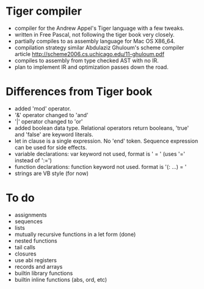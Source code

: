 # Tiger compiler

- compiler for the Andrew Appel's Tiger language with a few tweaks.
- written in Free Pascal, not following the tiger book very closely.
- partially compiles to as assembly language for Mac OS X86_64.
- compilation strategy similar Abdulaziz Ghuloum's scheme compiler article http://scheme2006.cs.uchicago.edu/11-ghuloum.pdf
- compiles to assembly from type checked AST with no IR.
- plan to implement IR and optimization passes down the road.

# Differences from Tiger book

- added 'mod' operator.
- '&' operator changed to 'and'
- '|' operator changed to 'or'
- added boolean data type. Relational operators return booleans, 'true' and 'false' are keyword literals.
- let in clause is a single expression. No 'end' token. Sequence expression can be used for side effects.
- variable declarations: var keyword not used, format is '<id> = <exp>' (uses '=' instead of ':=')
- function declarations: function keyword not used. format is '<id>(<id>: <type> ...) = <exp>'
- strings are VB style (for now)

# To do

- assignments
- sequences
- lists
- mutually recursive functions in a let form (done)
- nested functions
- tail calls
- closures
- use abi registers
- records and arrays
- builtin library functions
- builtin inline functions (abs, ord, etc)
